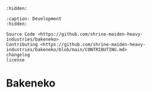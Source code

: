 <!-- markdownlint-disable MD041 MD033 -->
```{toctree}
:hidden:

```

```{toctree}
:caption: Development
:hidden:

Source Code <https://github.com/shrine-maiden-heavy-industries/bakeneko>
Contributing <https://github.com/shrine-maiden-heavy-industries/bakeneko/blob/main/CONTRIBUTING.md>
changelog
license
```

# Bakeneko
